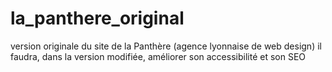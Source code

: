 # la_panthere_original
version originale du site de la Panthère 
(agence lyonnaise de web design)
il faudra, dans la version modifiée, 
améliorer son accessibilité et son SEO